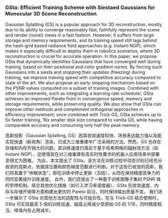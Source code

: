 ### GSta: Efficient Training Scheme with Siestaed Gaussians for Monocular 3D Scene Reconstruction

Gaussian Splatting (GS) is a popular approach for 3D reconstruction, mostly due to its ability to converge reasonably fast, faithfully represent the scene and render (novel) views in a fast fashion. However, it suffers from large storage and memory requirements, and its training speed still lags behind the hash-grid based radiance field approaches (e.g. Instant-NGP), which makes it especially difficult to deploy them in robotics scenarios, where 3D reconstruction is crucial for accurate operation. In this paper, we propose GSta that dynamically identifies Gaussians that have converged well during training, based on their positional and color gradient norms. By forcing such Gaussians into a siesta and stopping their updates (freezing) during training, we improve training speed with competitive accuracy compared to state of the art. We also propose an early stopping mechanism based on the PSNR values computed on a subset of training images. Combined with other improvements, such as integrating a learning rate scheduler, GSta achieves an improved Pareto front in convergence speed, memory and storage requirements, while preserving quality. We also show that GSta can improve other methods and complement orthogonal approaches in efficiency improvement; once combined with Trick-GS, GSta achieves up to 5x faster training, 16x smaller disk size compared to vanilla GS, while having comparable accuracy and consuming only half the peak memory.

高斯投影（Gaussian Splatting, GS）因其收敛速度较快、场景表达能力强以及能实现快速（新视角）渲染，已成为三维重建中广泛采用的方法。然而，GS 也存在存储和内存开销大的问题，其训练速度仍落后于基于哈希网格的辐射场方法（如 Instant-NGP），这使得其在对三维重建有高实时性要求的机器人应用场景中部署变得尤为困难。
为此，本文提出了 GSta，该方法在训练过程中动态识别已经充分收敛的高斯点，依据其位置和颜色梯度范数进行判断。对于这些已收敛的高斯，我们将其置于“休眠状态”，即在训练中停止更新（冻结），从而在保持精度竞争力的同时显著提升训练速度。
此外，我们还提出了一种基于训练图像子集的 PSNR 值的早停机制。结合其他优化措施（如引入学习率调度器），GSta 在收敛速度、内存与存储开销等方面构建出更优的 Pareto 前沿，同时保持输出质量不变。
我们进一步展示了 GSta 对其他方法的适配性与可组合性。在与 Trick-GS 结合使用时，GSta 可实现最高 5 倍的训练加速、磁盘占用减少至原始 GS 的 1/16，同时精度相当、峰值内存占用减半。
